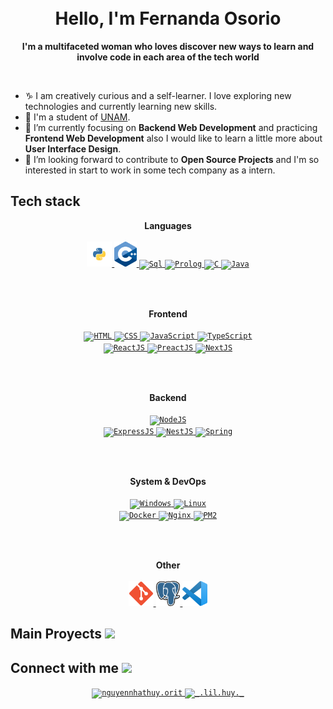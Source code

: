 <!-- Header -->
<h1 align="center">
  <br>
  Hello, I'm Fernanda Osorio
</h1>

<p align="center">
  <b>I'm a multifaceted woman who loves discover new ways to learn and involve code in each area of the tech world</b>
</p>

<br>

- ♑ I am creatively curious and a self-learner. I love exploring new technologies and currently learning new skills.
- 📓 I'm a student of [UNAM](https://www.fciencias.unam.mx/).
- 🌱 I’m currently focusing on **Backend Web Development** and practicing **Frontend Web Development** also I would like to learn a little more about **User Interface Design**.
- 💬 I’m looking forward to contribute to **Open Source Projects** and I'm so interested in start to work in some tech company as a intern.

<h2>Tech stack</h2>

<p align="center">
  <b>Languages</b>
  <br>
  <br>
  <a href="https://www.python.org/" target="_blank">
    <code><img src="https://github.com/FernandaOsorioMorales/FernandaOsorioMorales/blob/main/Images2/python.svg" alt="Python" height="40"/></code>
  </a>
  <a href="https://en.wikipedia.org/wiki/C%2B%2B" target="_blank">
    <code><img src="https://github.com/FernandaOsorioMorales/FernandaOsorioMorales/blob/main/Images2/cpp.png" alt="Cpp" height="40"/></code>
  </a>
  <a href="https://en.wikipedia.org/wiki/C%2B%2B" target="_blank">
    <code><img src="https://github.com/FernandaOsorioMorales/FernandaOsorioMorales/blob/main/Images2/sql.png" alt="Sql" height="40"/></code>
  </a>
  <a href="https://en.wikipedia.org/wiki/C%2B%2B" target="_blank">
    <code><img src="https://github.com/FernandaOsorioMorales/FernandaOsorioMorales/blob/main/Images2/prolog.png" alt="Prolog" height="40"/></code>
  </a>
  <a href="https://en.wikipedia.org/wiki/C_(programming_language)" target="_blank">
    <code><img src="https://github.com/oHTGo/oHTGo/blob/main/images/c.svg" alt="C" height="40"/></code>
  </a>
  <a href="https://www.java.com" target="_blank">
    <code><img src="https://github.com/oHTGo/oHTGo/blob/main/images/java.svg" alt="Java" height="40"/></code>
  </a>
</p>

<br>
<br>

<p align="center">
  <b>Frontend</b>
  <br>
  <br>
  <a href="https://developer.mozilla.org/en-US/docs/Web/HTML" target="_blank">
    <code><img src="https://github.com/oHTGo/oHTGo/blob/main/images/html.svg" alt="HTML" height="40"/></code>
  </a>
  <a href="https://developer.mozilla.org/en-US/docs/Web/CSS" target="_blank">
    <code><img src="https://github.com/oHTGo/oHTGo/blob/main/images/css.svg" alt="CSS" height="40"/></code>
  </a>
  <a href="https://developer.mozilla.org/en-US/docs/Web/JavaScript" target="_blank">
    <code><img src="https://github.com/oHTGo/oHTGo/blob/main/images/javascript.svg" alt="JavaScript" height="40"/></code>
  </a>
  <a href="https://www.typescriptlang.org" target="_blank">
    <code><img src="https://github.com/oHTGo/oHTGo/blob/main/images/typescript.svg" alt="TypeScript" height="40"/></code>
  </a>
  <br>
  <a href="https://reactjs.org" target="_blank">
    <code><img src="https://github.com/oHTGo/oHTGo/blob/main/images/react.svg" alt="ReactJS" height="40"/></code>
  </a>
  <a href="https://preactjs.com" target="_blank">
    <code><img src="https://github.com/oHTGo/oHTGo/blob/main/images/preact.svg" alt="PreactJS" height="40"/></code>
  </a>
  <a href="https://nextjs.org" target="_blank">
    <code><img src="https://github.com/oHTGo/oHTGo/blob/main/images/next.svg" alt="NextJS" height="40"/></code>
  </a>
</p>

<br>
<br>

<p align="center">
  <b>Backend</b>
  <br>
  <br>
  <a href="https://nodejs.org" target="_blank">
    <code><img src="https://github.com/oHTGo/oHTGo/blob/main/images/node.svg" alt="NodeJS" height="40"/></code>
  </a>
  <br>
  <a href="https://expressjs.com" target="_blank">
    <code><img src="https://github.com/oHTGo/oHTGo/blob/main/images/express.svg" alt="ExpressJS" height="40"/></code>
  </a>
  <a href="https://nestjs.com" target="_blank">
    <code><img src="https://github.com/oHTGo/oHTGo/blob/main/images/nest.svg" alt="NestJS" height="40"/></code>
  </a>
  <a href="https://spring.io" target="_blank">
    <code><img src="https://github.com/oHTGo/oHTGo/blob/main/images/spring.svg" alt="Spring" height="40"/></code>
  </a>
</p>

<br>
<br>

<p align="center">
  <b>System & DevOps</b>
  <br>
  <br>
  <a href="https://en.wikipedia.org/wiki/Microsoft_Windows" target="_blank">
    <code><img src="https://github.com/oHTGo/oHTGo/blob/main/images/windows.svg" alt="Windows" height="40"/></code>
  </a>
  <a href="https://en.wikipedia.org/wiki/Linux" target="_blank">
    <code><img src="https://github.com/oHTGo/oHTGo/blob/main/images/linux.svg" alt="Linux" height="40"/></code>
  </a>
  <br>
  <a href="https://docker.com" target="_blank">
    <code><img src="https://github.com/oHTGo/oHTGo/blob/main/images/docker.svg" alt="Docker" height="40"/></code>
  </a>
  <a href="https://www.nginx.com" target="_blank">
    <code><img src="https://github.com/oHTGo/oHTGo/blob/main/images/nginx.svg" alt="Nginx" height="40"/></code>
  </a>
  <a href="https://pm2.keymetrics.io" target="_blank">
    <code><img src="https://github.com/oHTGo/oHTGo/blob/main/images/pm2.svg" alt="PM2" height="40"/></code>
  </a>
</p>

<br>
<br>

<p align="center">
  <b>Other</b>
  <br>
  <br>
 <a href="https://en.wikipedia.org/wiki/C%2B%2B" target="_blank">
    <code><img src="https://github.com/FernandaOsorioMorales/FernandaOsorioMorales/blob/main/Images2/git.png" alt="Git" height="40"/></code>
 </a>
  <a href="https://en.wikipedia.org/wiki/C%2B%2B" target="_blank">
    <code><img src="https://github.com/FernandaOsorioMorales/FernandaOsorioMorales/blob/main/Images2/postgresql.png" alt="Postgresql" height="40"/></code>
 </a>
  <a href="https://en.wikipedia.org/wiki/C%2B%2B" target="_blank">
    <code><img src="https://github.com/FernandaOsorioMorales/FernandaOsorioMorales/blob/main/Images2/vsc.png" alt="VSC" height="40"/></code>
 </a>
</p>

<h2> Main Proyects <img src="https://github.com/oHTGo/oHTGo/blob/main/images/handshake.gif" height="35px"></h2>
<p align="center">

<!-- Connection -->
<h2> Connect with me <img src="https://github.com/oHTGo/oHTGo/blob/main/images/handshake.gif" height="35px"></h2>
<p align="center">
  <a href="https://www.facebook.com/profile.php?id=100013724221765" target="_blank">
    <code><img src="https://github.com/oHTGo/oHTGo/blob/main/images/facebook.svg" alt="nguyennhathuy.orit" height="30" width="40"/></code>
  </a>
  <a href="https://www.instagram.com/soy_ferosorio/" target="_blank">
    <code><img src="https://github.com/oHTGo/oHTGo/blob/main/images/instagram.svg" alt="_.lil.huy._" height="30" width="40"/></code>
  </a>
</p>






